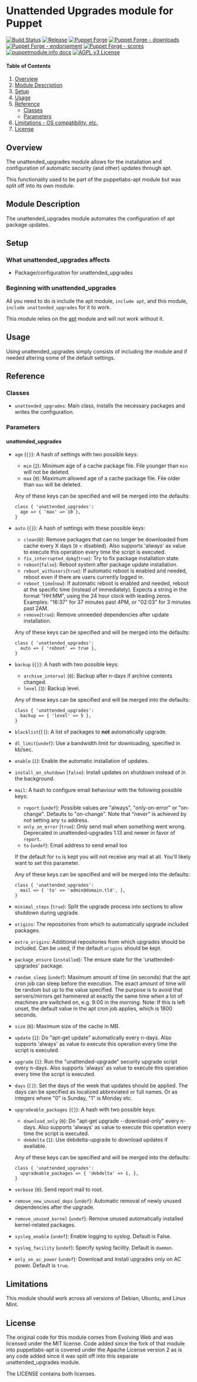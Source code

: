 # Unattended Upgrades module for Puppet

[![Build Status](https://github.com/voxpupuli/puppet-unattended_upgrades/workflows/CI/badge.svg)](https://github.com/voxpupuli/puppet-unattended_upgrades/actions?query=workflow%3ACI)
[![Release](https://github.com/voxpupuli/puppet-unattended_upgrades/actions/workflows/release.yml/badge.svg)](https://github.com/voxpupuli/puppet-unattended_upgrades/actions/workflows/release.yml)
[![Puppet Forge](https://img.shields.io/puppetforge/v/puppet/unattended_upgrades.svg)](https://forge.puppetlabs.com/puppet/unattended_upgrades)
[![Puppet Forge - downloads](https://img.shields.io/puppetforge/dt/puppet/unattended_upgrades.svg)](https://forge.puppetlabs.com/puppet/unattended_upgrades)
[![Puppet Forge - endorsement](https://img.shields.io/puppetforge/e/puppet/unattended_upgrades.svg)](https://forge.puppetlabs.com/puppet/unattended_upgrades)
[![Puppet Forge - scores](https://img.shields.io/puppetforge/f/puppet/unattended_upgrades.svg)](https://forge.puppetlabs.com/puppet/unattended_upgrades)
[![puppetmodule.info docs](http://www.puppetmodule.info/images/badge.png)](http://www.puppetmodule.info/m/puppet-unattended_upgrades)
[![AGPL v3 License](https://img.shields.io/github/license/voxpupuli/puppet-unattended_upgrades.svg)](LICENSE)

#### Table of Contents

1. [Overview](#overview)
1. [Module Description](#module-description)
1. [Setup](#setup)
1. [Usage](#usage)
1. [Reference](#reference)
    * [Classes](#classes)
    * [Parameters](#parameters)
1. [Limitations - OS compatibility, etc.](#limitations)
1. [License](#license)

## Overview

The unattended\_upgrades module allows for the installation and configuration
of automatic security (and other) updates through apt.

This functionality used to be part of the puppetlabs-apt module but was split
off into its own module.

## Module Description

The unattended\_upgrades module automates the configuration of apt package updates.

## Setup

### What unattended\_upgrades affects

* Package/configuration for unattended\_upgrades

### Beginning with unattended\_upgrades

All you need to do is include the apt module, `include apt`, and this module,
`include unattended_upgrades` for it to work.

This module relies on the [apt](https://forge.puppetlabs.com/puppetlabs/apt)
module and will not work without it.

## Usage

Using unattended\_upgrades simply consists of including the module and if needed
altering some of the default settings.

## Reference

### Classes

* `unattended_upgrades`: Main class, installs the necessary packages and writes
  the configuration.

### Parameters

#### unattended\_upgrades

* `age` (`{}`): A hash of settings with two possible keys:
  * `min` (`2`): Minimum age of a cache package file. File younger than `min` will
    not be deleted.
  * `max` (`0`): Maximum allowed age of a cache package file. File older than `max`
    will be deleted.

  Any of these keys can be specified and will be merged into the defaults:

  ```puppet
  class { 'unattended_upgrades':
    age => { 'max' => 10 },
  }
  ```

* `auto` (`{}`): A hash of settings with these possible keys:
  * `clean`(`0`): Remove packages that can no longer be downloaded from cache every X days (`0` = disabled).
    Also supports 'always' as value to execute this operation every time the script is executed.
  * `fix_interrupted_dpkg`(`true`): Try to fix package installation state.
  * `reboot`(`false`): Reboot system after package update installation.
  * `reboot_withusers`(`true`): If automatic reboot is enabled and needed, reboot even if there are users currently logged in.
  * `reboot_time`(`now`): If automatic reboot is enabled and needed, reboot at the
    specific time (instead of immediately). Expects a string in the format "HH:MM", using the 24 hour clock with leading zeros. Examples:  "16:37" for 37 minutes past 4PM, or "02:03" for 3 minutes past 2AM.
  * `remove`(`true`): Remove unneeded dependencies after update installation.

  Any of these keys can be specified and will be merged into the defaults:

  ```puppet
  class { 'unattended_upgrades':
    auto => { 'reboot' => true },
  }
  ```

* `backup` (`{}`): A hash with two possible keys:
  * `archive_interval` (`0`): Backup after n-days if archive contents changed.
  * `level` (`3`): Backup level.

  Any of these keys can be specified and will be merged into the defaults:

  ```puppet
  class { 'unattended_upgrades':
    backup => { 'level' => 5 },
  }
  ```

* `blacklist`(`[]`): A list of packages to **not** automatically upgrade.
* `dl_limit`(`undef`): Use a bandwidth limit for downloading, specified in kb/sec.
* `enable` (`1`): Enable the automatic installation of updates.
* `install_on_shutdown` (`false`): Install updates on shutdown instead of in the
  background.
* `mail`: A hash to configure email behaviour with the following possible keys:
  * `report` (`undef`): Possible values are "always", "only-on-error" or "on-change". Defaults to "on-change". Note that "never" is achieved by not setting any `to` address.
  * `only_on_error` (`true`): Only send mail when something went wrong. Deprecated in unattended-upgrades 1.13 and newer in favor of `report`.
  * `to` (`undef`): Email address to send email too

  If the default for `to` is kept you will not receive any mail at all. You'll
  likely want to set this parameter.

  Any of these keys can be specified and will be merged into the defaults:

  ```puppet
  class { 'unattended_upgrades':
    mail => { 'to' => 'admin@domain.tld', },
  }
  ```

* `minimal_steps` (`true`): Split the upgrade process into sections to allow
  shutdown during upgrade.
* `origins`: The repositories from which to automatically upgrade included packages.
* `extra_origins`: Additional repositories from which upgrades should be included. Can be used, if the default `origins` should be kept.
* `package_ensure` (`installed`): The ensure state for the 'unattended-upgrades'
  package.
* `random_sleep` (`undef`): Maximum amount of time (in seconds) that the apt cron
  job can sleep before the execution. The exact amount of time will be random but
  up to the value specified. The purpose is to avoid that servers/mirrors get
  hammered at exactly the same time when a lot of machines are switched on, e.g.
  9:00 in the morning. Note: If this is left unset, the default value in the apt
  cron job applies, which is 1800 seconds.
* `size` (`0`): Maximum size of the cache in MB.
* `update` (`1`): Do "apt-get update" automatically every n-days.
  Also supports 'always' as value to execute this operation every time the script is executed.
* `upgrade` (`1`): Run the "unattended-upgrade" security upgrade script every n-days.
  Also supports 'always' as value to execute this operation every time the script is executed.
* `days` (`[]`): Set the days of the week that updates should be applied. The days can be specified as localized abbreviated or full names. Or as integers where "0" is Sunday, "1" is Monday etc.
* `upgradeable_packages` (`{}`): A hash with two possible keys:
  * `download_only` (`0`): Do "apt-get upgrade --download-only" every n-days.
    Also supports 'always' as value to execute this operation every time the script is executed.
  * `debdelta` (`1`): Use debdelta-upgrade to download updates if available.

  Any of these keys can be specified and will be merged into the defaults:

  ```puppet
  class { 'unattended_upgrades':
    upgradeable_packages => { 'debdelta' => 1, },
  }
  ```

* `verbose` (`0`): Send report mail to root.
* `remove_new_unused_deps` (`undef`): Automatic removal of newly unused dependencies after the upgrade.
* `remove_unused_kernel` (`undef`): Remove unused automatically installed kernel-related packages.
* `syslog_enable` (`undef`): Enable logging to syslog. Default is False.
* `syslog_facility` (`undef`): Specify syslog facility. Default is `daemon`.
* `only_on_ac_power` (`undef`): Download and install upgrades only on AC power. Default is `true`.

## Limitations

This module should work across all versions of Debian, Ubuntu, and Linux Mint.

## License

The original code for this module comes from Evolving Web and was licensed under
the MIT license. Code added since the fork of that module into puppetlabs-apt is
covered under the Apache License version 2 as is any code added since it was split
off into this separate unattended\_upgrades module.

The LICENSE contains both licenses.
